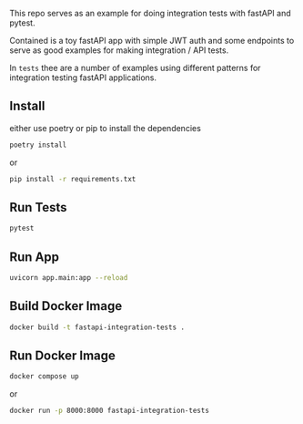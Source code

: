 This repo serves as an example for doing integration tests with fastAPI and pytest.

Contained is a toy fastAPI app with simple JWT auth and some endpoints to serve as good examples for making integration / API tests.
 
In `tests` thee are a number of examples using different patterns for integration testing fastAPI applications.


## Install
either use poetry or pip to install the dependencies
```bash
poetry install
```
or 
```bash
pip install -r requirements.txt
```

## Run Tests
```bash
pytest
```

## Run App
```bash
uvicorn app.main:app --reload
```

## Build Docker Image
```bash
docker build -t fastapi-integration-tests .
```

## Run Docker Image
```bash
docker compose up
```
or
```bash
docker run -p 8000:8000 fastapi-integration-tests
```